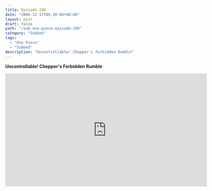 ```yaml
---
title: Episode 290
date: "2006-12-17T05:30:00+00:00"
layout: post
draft: false
path: "/sub-one-piece-episode-290"
category: "Subbed"
tags:
  - "One Piece"
  - "Subbed"
description: "Uncontrollable! Chopper's Forbidden Rumble"
---
```


**Uncontrollable! Chopper's Forbidden Rumble**

<iframe width="640" height="360" src="https://www.rapidvideo.com/e/FXQHSKXIWB" frameborder="0" marginwidth=0 marginheight=0 scrolling=no allowfullscreen></iframe>

